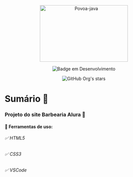 <div align="center">
<img align="center" alt="Povoa-java" height="180" width="280" src="https://user-images.githubusercontent.com/75958253/166067149-7ac95512-e223-4df9-8436-83c12ebec8cd.jpeg">

![Badge em Desenvolvimento](http://img.shields.io/static/v1?label=STATUS&message=EM%20DESENVOLVIMENTO&color=GREEN&style=for-the-badge)

![GitHub Org's stars](https://img.shields.io/github/stars/DevPovoa?style=social)
</div>

##

# Sumário :bookmark_tabs:

### Projeto do site Barbearia Alura :barber:

#### :small_blue_diamond: Ferramentas de uso:

###### :white_check_mark: HTML5

###### :white_check_mark: CSS3

###### :white_check_mark: VSCode

